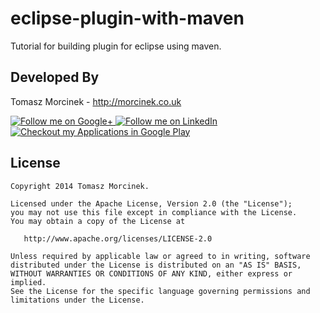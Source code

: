 # eclipse-plugin-with-maven
Tutorial for building plugin for eclipse using maven.


## Developed By

Tomasz Morcinek - http://morcinek.co.uk

<a href="https://plus.google.com/+TomaszMorcinek">
  <img alt="Follow me on Google+"
       src="https://dl.dropboxusercontent.com/u/86831510/google-plus-logo.png" />
</a>
<a href="https://www.linkedin.com/in/tmorcinek">
  <img alt="Follow me on LinkedIn"
       src="https://dl.dropboxusercontent.com/u/86831510/linkedin-logo.png" />
</a>
<a href="https://play.google.com/store/apps/developer?id=Tomasz+Morcinek">
  <img alt="Checkout my Applications in Google Play"
       src="https://dl.dropboxusercontent.com/u/86831510/google-play-logo.png" />
</a>


## License

    Copyright 2014 Tomasz Morcinek.

    Licensed under the Apache License, Version 2.0 (the "License");
    you may not use this file except in compliance with the License.
    You may obtain a copy of the License at

       http://www.apache.org/licenses/LICENSE-2.0

    Unless required by applicable law or agreed to in writing, software
    distributed under the License is distributed on an "AS IS" BASIS,
    WITHOUT WARRANTIES OR CONDITIONS OF ANY KIND, either express or implied.
    See the License for the specific language governing permissions and
    limitations under the License.
    
